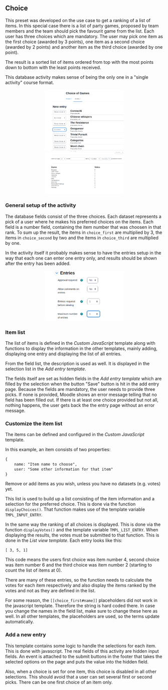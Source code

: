 ## Choice

This preset was developed on the use case to get a ranking of a list of items.
In this special case there is a list of party games, proposed by team members and
the team should pick the favourit game from the list. Each user has three choices
which are mandatory. The user may pick one item as the first choice (awarded by
3 points), one item as a second choice (awarded by 2 points) and another item as
the third choice (awarded by one point).

The result is a sorted list of items ordered from top with the most points down
to bottom with the least points received.

This database activity makes sense of being the only one in a "single activity"
course format.

<div style="margin: 0 25%">

![Screenshot pick a choice](choose_item.png)
![Screenshot list result](choice_votes.png)

</div>

### General setup of the activity

The database fields consist of the three choices. Each dataset represents a pick
of a user where he makes his preferred choices on the items. Each field is a
number field, containing the item number that was choosen in that rank. To sum
up the result, the items in `choice_first` are multiplied by 3, the items in
`choice_second` by two and the items in `choice_third` are multiplied by one.

In the activity itself it probably makes sense to have the entries setup in the
way that each one can enter one entry only, and results should be shown after
the entry has been added.

<div style="margin: 0 25%">

![Screenshot Entries](entries_setting.png)

</div>

### Item list

The list of items is defined in the *Custom JavaScript* template along with
functions to display the information in the other templates, mainly adding,
displaying one entry and displaying the list of all entries.

From the field list, the description is used as well. It is displayed in
the selection list in the *Add entry template*.

The fields itself are set as hidden fields in the *Add entry template* which
are filled by the selection when the button "Save" button is hit in the add
entry page. Because the fields are mandatory, the user needs to provide three
picks. If none is provided, Moodle shows an error message telling that no
field has been filled out. If there is at least one choice provided but not
all, nothing happens, the user gets back the the entry page without an error
message.

### Customize the item list

The items can be defined and configured in the *Custom JavaScript* template.

In this example, an item consists of two properties:
```
{
    name: "Item name to choose",
    user: "Some other information for that item"
}
```

Remove or add items as you wish, unless you have no datasets (e.g. votes) yet.

This list is used to build up a list consisting of the item information and
a selection for the preferred choice. This is done via the function
`displayChoices()`. That function makes use of the template variable
`TMPL_INPUT_ENTRY`.

In the same way the ranking of all choices is displayed. This is done via
the function `displayVotes()` and the template variable `TMPL_LIST_ENTRY`.
When displaying the results, the votes must be submitted to that function.
This is done in the *List view template*. Each entry looks like this:

```
[ 3, 5, 1]
```
This code means the users first choice was item number 4, second choice was
item number 6 and the third choice was item number 2 (starting to count the
list of items at 0).

There are many of these entries, so the function needs to calculate the votes
for each item respectively and also display the items ranked by the votes and
not as they are defined in the list.

For some reason, the `[[choice_first#name]]` placeholders did not work in the
javascript template. Therefore the string is hard coded there. In case you change
the names in the field list, make sure to change these here as well. In all
other templates, the placeholders are used, so the terms update automatically.

### Add a new entry

This template contains some logic to handle the selections for each item. This
is done with javascript. The real fields of this activity are hidden input fields.
An event is attached to the submit buttons in the footer that takes the selected
options on the page and puts the value into the hidden field.

Also, when a choice is set for one item, this choice is disabled in all other
selections. This should avoid that a user can set several first or second picks.
There can be one first choice of an item only.